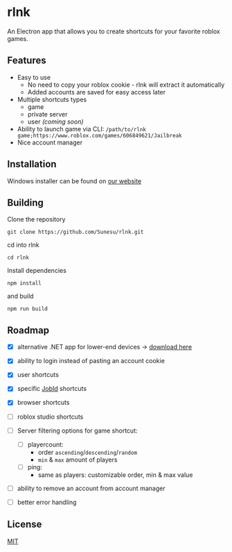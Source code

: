 # rlnk
An Electron app that allows you to create shortcuts for your favorite roblox games.

## Features
- Easy to use
    - No need to copy your roblox cookie - rlnk will extract it automatically
    - Added accounts are saved for easy access later
- Multiple shortcuts types
    - game
    - private server
    - user *(coming soon)*
- Ability to launch game via CLI: `/path/to/rlnk game;https://www.roblox.com/games/606849621/Jailbreak`
- Nice account manager

## Installation
Windows installer can be found on [our website](https://rlnk.app)

## Building

Clone the repository

```
git clone https://github.com/Sunesu/rlnk.git
```

cd into rlnk

```
cd rlnk
```

Install dependencies

```
npm install
```

and build

```
npm run build
```

## Roadmap
- [x] alternative .NET app for lower-end devices -> [download here](https://rlnk.app/lite)
- [x] ability to login instead of pasting an account cookie
- [x] user shortcuts 
- [x] specific [JobId](https://create.roblox.com/docs/reference/engine/classes/DataModel#JobId) shortcuts
- [x] browser shortcuts
- [ ] roblox studio shortcuts
- [ ] Server filtering options for game shortcut:
    - [ ] playercount:
        - order `ascending`/`descending`/`random`
        - `min` & `max` amount of players
    - [ ] ping:
        - same as players: customizable order, min & max value
- [ ] ability to remove an account from account manager
- [ ] better error handling


## License

[MIT](LICENSE)
